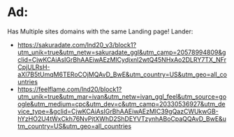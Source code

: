 # Ad:
Has Multiple sites domains with the same Landing page!
Lander:
- https://sakuradate.com/lnd20_v3/block1?utm_unik=true&utm_netw=sakuradate_ggl&utm_camp=20578994809&gclid=CjwKCAiAsIGrBhAAEiwAEzMlCydjxnl2wtQ45NHxAo2DLRY7TX_NFrCpjULRsH-aXl7B5tUmqM6TERoCOjMQAvD_BwE&utm_country=US&utm_geo=all_countries
- https://feelflame.com/lnd20/block1?utm_unik=true&utm_mar=ivan&utm_netw=ivan_ggl_feel&utm_source=google&utm_medium=cpc&utm_dev=c&utm_camp=20330536927&utm_device_type=&gclid=CjwKCAiAsIGrBhAAEiwAEzMlC39gQazCWUkwGB-hYzHO2U4tWxCkh76NvPjtXWhD2ShDEYVTzynhABoCpaQQAvD_BwE&utm_country=US&utm_geo=all_countries
